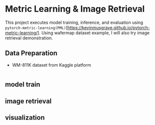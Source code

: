 # Metric Learning & Image Retrieval
 This project executes model training, inference, and evaluation using `pytorch-metric-learning(PML)`[https://kevinmusgrave.github.io/pytorch-metric-learning/]. Using wafermap dataset example, I will also try image retrieval demonstration.

## Data Preparation
- WM-811K dataset from Kaggle platform
```

```

## model train

## image retrieval

## visualization